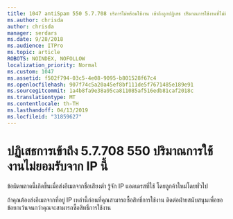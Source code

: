 ```yaml
---
title: 1047 antiSpam 550 5.7.708 บริการไม่พร้อมใช้งาน เข้าถึงถูกปฏิเสธ ปริมาณการใช้งานที่ไม่มีการยอมรับจาก IP นี้
ms.author: chrisda
author: chrisda
manager: serdars
ms.date: 9/28/2018
ms.audience: ITPro
ms.topic: article
ROBOTS: NOINDEX, NOFOLLOW
localization_priority: Normal
ms.custom: 1047
ms.assetid: f502f794-03c5-4e08-9095-b801528f67c4
ms.openlocfilehash: 907f74c5a20a45ef8bf111de5f7671485e189e91
ms.sourcegitcommit: 1a4b8fa9e38a95ca811085af516edb81caf2018c
ms.translationtype: MT
ms.contentlocale: th-TH
ms.lasthandoff: 04/13/2019
ms.locfileid: "31859627"
---
```

# <a name="550-57708-access-denied-traffic-not-accepted-from-this-ip"></a>ปฏิเสธการเข้าถึง 5.7.708 550 ปริมาณการใช้งานไม่ยอมรับจาก IP นี้

ข้อผิดพลาดนี้เกิดขึ้นเมื่อส่งอีเมลจากชื่อเสียงต่ำ รู้จัก IP แอดเดรสที่ใช้ โดยลูกค้าใหม่โดยทั่วไป

ถ้าคุณต้องส่งอีเมลจากที่อยู่ IP เหล่านี้ก่อนที่คุณสามารถซื้อสิทธิ์การใช้งาน ติดต่อฝ่ายสนับสนุนเพื่อขอข้อยกเว้นจนกว่าคุณจะสามารถซื้อสิทธิ์การใช้งาน
